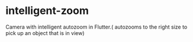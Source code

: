 # intelligent-zoom
Camera with intelligent autozoom in Flutter.( autozooms to the right size to pick up an object that is in view)
